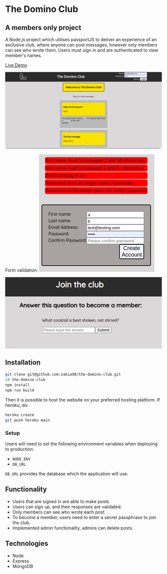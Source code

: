 # The Domino Club

## A members only project

A Node.js project which utilises passportJS to deliver an experience of an exclusive club, where anyone can post messages, however only members can see who wrote them. Users must sign in and are authenticated to view member's names.


[Live Demo](https://domino-club.herokuapp.com/)

![Demo image1](./screenshots/screenshot1.png)

Form validation:
![Demo image2](./screenshots/screenshot2.png)

![Demo image3](./screenshots/screenshot3.png)

 ## Installation 
 ```bash
git clone git@github.com:zakia98/the-domino-club.git
cd the-domino-club
npm install
npm run build
```
Then it is possible to host the website on your preferred hosting platform. If heroku, do: 
```bash
heroku create
git push heroku main
```

### Setup
Users will need to set the following environment variables when deploying to production:

- `NODE_ENV`
- `DB_URL`

`DB_URL` provides the database which the application will use.


## Functionality
- Users that are signed in are able to make posts
- Users can sign up, and their responses are validated.
- Only members can see who wrote each post.
- To become a member, users need to enter a secret passphrase to join the club.
- Implemented admin functionality, admins can delete posts.


## Technologies
- Node
- Express
- MongoDB


